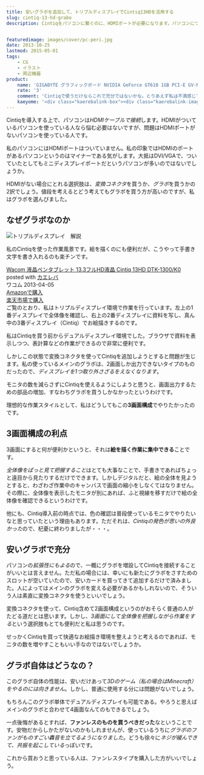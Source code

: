 ```yaml
---
title: 安いグラボを追加して、トリプルディスプレイでCintiq13HDを活用する
slug: cintiq-13-hd-grabo
description: Cintiqをパソコンに繋ぐのに、HDMIポートが必要になります。パソコンについていない場合は、グラフィックボードを増設することも検討してみてはいかがでしょうか。変換ケーブルの方が安上がりですが、古いモニタを活用する方法もありだと思います。


featuredimage: images/cover/pc-peri.jpg
date: 2013-10-25
lastmod: 2015-05-01
tags: 
    - CG
    - イラスト
    - 周辺機器
product:
    name: 'GIGABYTE グラフィックボード NVIDIA GeForce GT610 1GB PCI-E GV-N610D3-1GI'
    rate: '3'
    comment: 'Cintiqで使うだけならこれで充分ではないかな。とりあえず私は不満感じてない。'
    kaeyome: '<div class="kaerebalink-box"><div class="kaerebalink-image"><a href="https://www.amazon.co.jp/exec/obidos/ASIN/B00825VTM8/illusionspace-22/ref=nosim/" rel="nofollow" target="_blank"><img src="https://ecx.images-amazon.com/images/I/41rFeM2JjgL._SL160_.jpg" style="border: none;" /></a></div><div class="kaerebalink-info"><div class="kaerebalink-name"><a href="https://www.amazon.co.jp/exec/obidos/ASIN/B00825VTM8/illusionspace-22/ref=nosim/" rel="nofollow" target="_blank">GIGABYTE グラフィックボード NVIDIA GeForce GT610 1GB PCI-E GV-N610D3-1GI</a><div class="kaerebalink-powered-date">posted with <a href="https://kaereba.com" rel="nofollow" target="_blank">カエレバ</a></div></div><div class="kaerebalink-detail"> 日本ギガバイト 2012-05-16    </div><div class="kaerebalink-link1"><div class="shoplinkamazon"><a href="https://www.amazon.co.jp/gp/search?keywords=GT610%20GV-N610D3-1GI&__mk_ja_JP=%83J%83%5E%83J%83i&tag=illusionspace-22" rel="nofollow" target="_blank" title="アマゾン" >Amazonで購入</a></div><div class="shoplinkrakuten"><a href="https://hb.afl.rakuten.co.jp/hgc/0e95387f.f2aef20d.0e953880.25e412bd/?pc=http%3A%2F%2Fsearch.rakuten.co.jp%2Fsearch%2Fmall%2FGT610%2520GV-N610D3-1GI%2F-%2Ff.1-p.1-s.1-sf.0-st.A-v.2%3Fx%3D0%26scid%3Daf_ich_link_urltxt%26m%3Dhttp%3A%2F%2Fm.rakuten.co.jp%2F" rel="nofollow" target="_blank" title="楽天市場" >楽天市場で購入</a></div></div></div><div class="booklink-footer" style="clear: left"></div></div>'
---
```


Cintiqを導入する上で、パソコンは<em>HDMIケーブルで接続</em>します。HDMIがついているパソコンを使っている人なら悩む必要はないですが、問題はHDMIポートがないパソコンを使っている人です。

私のパソコンにはHDMIポートはついていません。私の印象ではHDMIのポートがあるパソコンというのはマイナーである気がします。大抵はDVI/VGAで、ついていたとしてもミニディスプレイポートだというパソコンが多いのではないでしょうか。

HDMIがない場合にとれる選択肢は、<em>変換コネクタ</em>を買うか、<em>グラボ</em>を買うかの2択でしょう。値段を考えるとどう考えてもグラボを買う方が高いのですが、私はグラボを選んびました。


## なぜグラボなのか


![トリプルディスプレイ　解説](PA2418002.jpg)

私のCintiqを使った作業風景です。絵を描くのにも便利だが、こうやって手書き文字を書き入れるのも楽チンです。

<div class="kaerebalink-box">
<div class="kaerebalink-image"><a href="https://www.amazon.co.jp/exec/obidos/ASIN/B00BQ6YDAA/illusionspace-22/ref=nosim/" rel="nofollow" target="_blank"><img alt=""  src="https://ecx.images-amazon.com/images/I/41IyYb--jAL._SL160_.jpg" style="border: none;" /></a></div>
<div class="kaerebalink-info">
<div class="kaerebalink-name"><a href="https://www.amazon.co.jp/exec/obidos/ASIN/B00BQ6YDAA/illusionspace-22/ref=nosim/" rel="nofollow" target="_blank">Wacom 液晶ペンタブレット 13.3フルHD液晶 Cintiq 13HD DTK-1300/K0</a>

<div class="kaerebalink-powered-date">posted with <a href="https://kaereba.com" rel="nofollow" target="_blank">カエレバ</a></div>
</div>
<div class="kaerebalink-detail"> ワコム 2013-04-05    </div>
<div class="kaerebalink-link1">
<div class="shoplinkamazon"><a href="https://www.amazon.co.jp/gp/search?keywords=DTK-1300%2FK0&#038;__mk_ja_JP=%83J%83%5E%83J%83i&#038;tag=illusionspace-22" rel="nofollow" target="_blank" title="アマゾン" >Amazonで購入</a></div>
<div class="shoplinkrakuten"><a href="https://hb.afl.rakuten.co.jp/hgc/0e95387f.f2aef20d.0e953880.25e412bd/?pc=http%3A%2F%2Fsearch.rakuten.co.jp%2Fsearch%2Fmall%2FDTK-1300%252FK0%2F-%2Ff.1-p.1-s.1-sf.0-st.A-v.2%3Fx%3D0%26scid%3Daf_ich_link_urltxt%26m%3Dhttp%3A%2F%2Fm.rakuten.co.jp%2F" rel="nofollow" target="_blank" title="楽天市場" >楽天市場で購入</a></div>
</div>
</div>
<div class="booklink-footer" style="clear: left"></div>
</div>
ご覧のとおり、私はトリプルディスプレイ環境で作業を行っています。左上の1番ディスプレイで全体像を確認し、右上の2番ディスプレイに資料を写し、真ん中の3番ディスプレイ（Cintiq）でお絵描きするのです。

私はCintiqを買う前からデュアルディスプレイ環境でした。ブラウザで資料を表示しつつ、表計算などの作業ができるので非常に便利です。

しかしこの状態で変換コネクタを使ってCintiqを追加しようとすると問題が生じます。私の使っているメインのグラボは、2画面しか出力できないタイプのものだったので、<em>ディスプレイを1つ取り外さざるをえなくなります</em>。

モニタの数を減らさずにCintiqを使えるようにしようと思うと、画面出力するための部品の増加、すなわちグラボを買うしかなかったというわけです。

理想的な作業スタイルとして、私はどうしてもこの<strong>3画面構成</strong>でやりたかったのです。


## 3画面構成の利点


3画面にすると何が便利かというと、それは<strong>絵を描く作業に集中できる</strong>ことです。

<em>全体像をぱっと見て把握すること</em>はとても大事なことで、手書きであればちょっと遠目から見たりするだけでできます。しかしデジタルだと、絵の全体を見ようとすると、わざわざ作業中のキャンバスで画面の縮小をしなくてはなりません。その際に、全体像を表示したモニタが別にあれば、ふと視線を移すだけで絵の全体像を確認できるというわけです。

他にも、Cintiq導入前の時点では、色の確認は普段使っているモニタでやりたいなと思っていたという理由もあります。ただそれは、<em>Cintiqの発色が思いの外良かった</em>ので、杞憂に終わりましたが・・・。


## 安いグラボで充分


パソコンの<em>拡張性にもよる</em>ので、一概にグラボを増設してCintiqを接続することがいいとは言えません。ただ私の場合には、幸いにも新たにグラボをさすためのスロットが空いていたので、安いカードを買ってきて追加するだけで済みました。人によってはメインのグラボを変える必要があるかもしれないので、そういう人は素直に変換コネクタを使うといいでしょう。

変換コネクタを使って、Cintiq含めて2画面構成というのがおそらく普通の人がたどる道だとは思います。しかし、<em>3画面にして全体像を把握しながら作業をする</em>という選択肢もとても便利だと私は思うのです。

せっかくCintiqを買って快適なお絵描き環境を整えようと考えるのであれば、モニタの数を増やすこともいい手なのではないでしょうか。


## グラボ自体はどうなの？


このグラボ自体の性能は、安いだけあって<em>3Dのゲーム（私の場合はMinecraft）をやるのには向きません</em>。しかし、普通に使用する分には問題がないでしょう。

もちろんこのグラボ単体でデュアルディスプレイも可能である。やろうと思えばメインのグラボと合わせて4画面なんてのもできるでしょう。

一点後悔があるとすれば、<strong>ファンレスのものを買うべきだった</strong>なということです。安物だからしかたがないのかもしれませんが、使っているうちに<em>グラボのファンがものすごい轟音を立てるようになりました</em>。どうも徐々に<em>ネジが緩んできて、共振を起こしている</em>っぽいです。

これから買おうと思っている人は、ファンレスタイプを購入した方がいいでしょう。


  